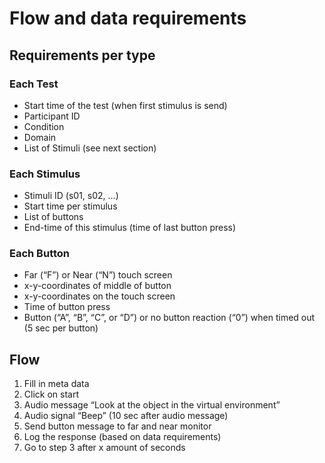 # Flow and data requirements
## Requirements per type
### Each Test
- Start time of the test (when first stimulus is send)
- Participant ID
- Condition
- Domain
- List of Stimuli (see next section)

### Each Stimulus
- Stimuli ID (s01, s02, ...)
- Start time per stimulus
- List of buttons
- End-time of this stimulus (time of last button press)

### Each Button
- Far (“F”) or Near (“N”) touch screen
- x-y-coordinates of middle of button
- x-y-coordinates on the touch screen
- Time of button press
- Button (“A”, “B”, “C”, or “D”) or no button reaction (“0”) when timed out (5 sec per button)

## Flow
1. Fill in meta data
2. Click on start
3. Audio message “Look at the object in the virtual environment”
4. Audio signal “Beep” (10 sec after audio message)
5. Send button message to far and near monitor
6. Log the response (based on data requirements)
7. Go to step 3 after x amount of seconds
